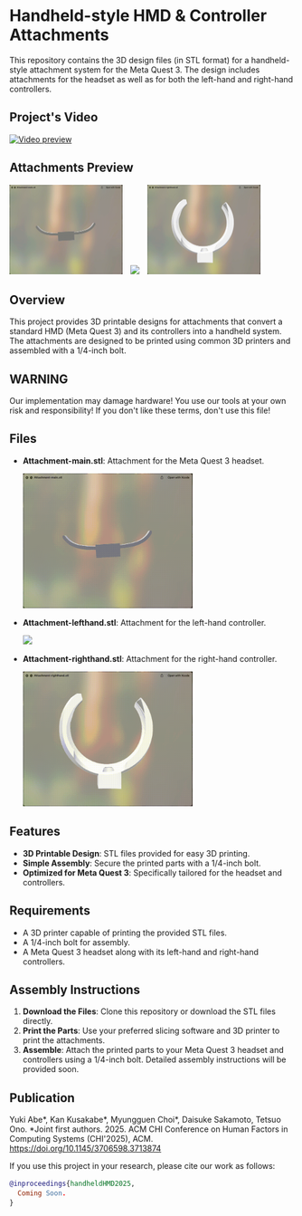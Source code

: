 # Handheld-style HMD & Controller Attachments

This repository contains the 3D design files (in STL format) for a handheld-style attachment system for the Meta Quest 3. The design includes attachments for the headset as well as for both the left-hand and right-hand controllers.

## Project's Video

[![Video preview](http://img.youtube.com/vi/eAdcVU5cGNM/default.jpg)](https://youtu.be/eAdcVU5cGNM)

## Attachments Preview

<div align="start">
  <img src="./figures/Attachment-main.gif" width="200" style="margin-right:10px;">
  <img src="./figures/Attachment-lefthand.gif" width="200" style="margin-right:10px;">
  <img src="./figures/Attachment-righthand.gif" width="200">
</div>

## Overview

This project provides 3D printable designs for attachments that convert a standard HMD (Meta Quest 3) and its controllers into a handheld system. The attachments are designed to be printed using common 3D printers and assembled with a 1/4-inch bolt.

## WARNING

Our implementation may damage hardware! You use our tools at your own risk and responsibility! If you don't like these terms, don't use this file!

## Files

- **Attachment-main.stl**: Attachment for the Meta Quest 3 headset.

  <img src="./figures/Attachment-main.gif" width="300">

- **Attachment-lefthand.stl**: Attachment for the left-hand controller.

  <img src="./figures/Attachment-lefthand.gif" width="300">

- **Attachment-righthand.stl**: Attachment for the right-hand controller.

  <img src="./figures/Attachment-righthand.gif" width="300">

## Features

- **3D Printable Design**: STL files provided for easy 3D printing.
- **Simple Assembly**: Secure the printed parts with a 1/4-inch bolt.
- **Optimized for Meta Quest 3**: Specifically tailored for the headset and controllers.

## Requirements

- A 3D printer capable of printing the provided STL files.
- A 1/4-inch bolt for assembly.
- A Meta Quest 3 headset along with its left-hand and right-hand controllers.

## Assembly Instructions

1. **Download the Files**: Clone this repository or download the STL files directly.
2. **Print the Parts**: Use your preferred slicing software and 3D printer to print the attachments.
3. **Assemble**: Attach the printed parts to your Meta Quest 3 headset and controllers using a 1/4-inch bolt. Detailed assembly instructions will be provided soon.

## Publication

Yuki Abe*, Kan Kusakabe*, Myungguen Choi*, Daisuke Sakamoto, Tetsuo Ono. *Joint first authors. 2025. ACM CHI Conference on Human Factors in Computing Systems (CHI'2025), ACM.
https://doi.org/10.1145/3706598.3713874

If you use this project in your research, please cite our work as follows:

```bibtex
@inproceedings{handheldHMD2025,
  Coming Soon.
}
```
